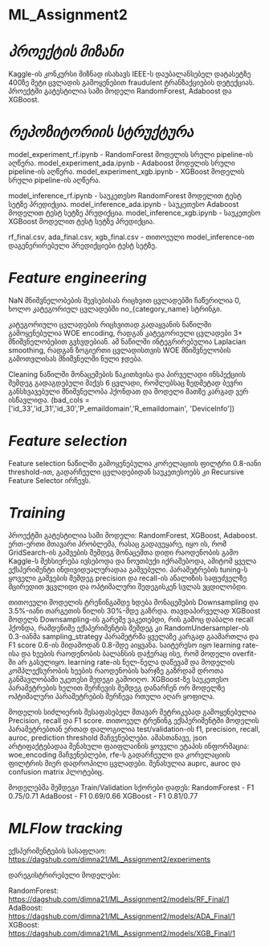 # ML_Assignment2

# *პროექტის მიზანი*
Kaggle-ის კონკურსი მიზნად ისახავს IEEE-ს დაუბალანსებელ დატასეტზე 400ზე მეტი ცვლადის გამოყენებით fraudulent ტრანზაქციების დეტექციას. პროექტში გატესტილია სამი მოდელი RandomForest, Adaboost და XGBoost.

# *რეპოზიტორიის სტრუქტურა*
model_experiment_rf.ipynb - RandomForest მოდელის სრული pipeline-ის აღწერა.
model_experiment_ada.ipynb - Adaboost მოდელის სრული pipeline-ის აღწერა.
model_experiment_xgb.ipynb - XGBoost მოდელის სრული pipeline-ის აღწერა.

model_inference_rf.ipynb - საუკეთესო RandomForest მოდელით ტესტ სეტზე პრედიქცია.
model_inference_ada.ipynb - საუკეთესო Adaboost მოდელით ტესტ სეტზე პრედიქცია.
model_inference_xgb.ipynb - საუკეთესო XGBoost მოდელით ტესტ სეტზე პრედიქცია.

rf_final.csv, ada_final.csv, xgb_final.csv - თითოეული model_inference-ით დაგენერირებული პრედიქციები ტესტ სეტზე.

# *Feature engineering*
NaN მნიშვნელობების შევსებისას რიცხვით ცვლადებში ჩაწერილია 0, ხოლო კატეგორიულ ცვლადებში no_{category_name} სტრინგი.

კატეგორიული ცვლადების რიცხვითად გადაყვანის ნაწილში გამოყენებულია WOE encoding, რადგან კატეგორიული ცვლადები 3+ მნიშვნელობებით გვხვდებიან. ამ ნაწილში ინტეგრირებულია Laplacian smoothing, რადგან ზოგიერთი ცვლადისთვის WOE მნიშვნელობის გამოთვლისას მნიშვნელში ნული ჯდება.

Cleaning ნაწილში მონაცემების წაკითხვისა და პირველადი ინსპექციის შემდეგ გადაგდებული მაქვს 6 ცვლადი, რომლებსაც ზედმეტად ბევრი განსხვავებული მნიშვნელობა ჰქონდათ და მოდელი მათზე კარგად ვერ ისწავლიდა. (bad_cols = ['id_33','id_31','id_30','P_emaildomain','R_emaildomain', 'DeviceInfo'])


# *Feature selection*
Feature selection ნაწილში გამოყენებულია კორელაციის ფილტრი 0.8-იანი threshold-ით, გადარჩეული ცვლადებიდან საუკეთესოებს კი Recursive Feature Selector ირჩევს.

# *Training*
პროექტში გატესტილია სამი მოდელი: RandomForest, XGBoost, Adaboost. ერთ-ერთი მთავარი პრობლემა, რასაც გადავეყარე, იყო ის, რომ GridSearch-ის გაშვების შემდეგ მონაცემთა დიდი რაოდენობის გამო Kaggle-ს მეხსიერება ივსებოდა და ნოუთბუქი იქრაშებოდა, ამიტომ ყველა ექსპერიმენტი ინდივიდუალურადაა გაშვებული. პარამეტრების tuning-ს ყოველი გაშვების შემდეგ precision და recall-ის ანალიზის საფუძველზე მცირედით ვცვლიდი და ოპტიმალური შედეგისკენ სვლას ვცდილობდი.

თითოეული მოდელის ტრენინგამდე ხდება მონაცემების Downsampling და 3.5%-იანი თარგეთის წილის 30%-მდე გაზრდა. თავდაპირველად XGBoost მოდელს Downsampling-ის გარეშე ვაკეთებდი, რის გამოც დაბალი recall ჰქონდა, რამდენიმე ექსპერიმენტის შემდეგ კი RandomUndersampler-ის 0.3-იანმა sampling_strategy პარამეტრმა ყველაზე კარგად გაამართლა და F1 score 0.6-ის მიდამოდან 0.8-მდე აიყვანა. საიტერესო იყო learning rate-ისა და ხეების რაოდენობის ბალანსის დაჭერაც ისე, რომ მოდელი overfit-ში არ გასულიყო. learning rate-ის ნელ-ნელა დაწევამ და მოდელის კომპლექსურობის ხეების რაოდენობის ხარჯზე გაზრდამ დროთა განმავლობაში უკეთესი შედეგი გამოიღო. XGBoost-ზე საუკეთესო პარამეტრების ხელით შერჩევის შემდეგ დანარჩენ ორ მოდელზე ოპტიმალური პარამეტრების შერჩევა რთული აღარ ყოფილა.

მოდელის სიძლიერის შესაფასებელ მთავარ მეტრიკებად გამოყენებულია Precision, recall და F1 score. თითოეულ ტრენინგ ექსპერიმენტში მოდელის პარამეტრებთან ერთად დალოგილია test/validation-ის f1, precision, recall, auroc, prediction threshold მაჩვენებლები. ამასთანავე, json არტიფაქტებადაა შენახული ფაიფლაინის ყოველი ეტაპის ინფორმაცია: woe_encoding მაჩვენებლები, rfe-ს გადარჩეული და კორელაციის ფილტრის მიერ დადროპილი ცვლადები. შენახულია auprc, auroc და confusion matrix პლოტებიც.

მოდელებმა შემდეგი Train/Validation სქორები დადეს:
RandomForest - F1 0.75/0.71
AdaBoost - F1 0.69/0.66
XGBoost - F1 0.81/0.77

# *MLFlow tracking*
ექსპერიმენტების სასაფლაო:
https://dagshub.com/dimna21/ML_Assignment2/experiments

დარეგისტრირებული მოდელები:

RandomForest: https://dagshub.com/dimna21/ML_Assignment2/models/RF_Final/1
AdaBoost: https://dagshub.com/dimna21/ML_Assignment2/models/ADA_Final/1
XGBoost: https://dagshub.com/dimna21/ML_Assignment2/models/XGB_Final/1

